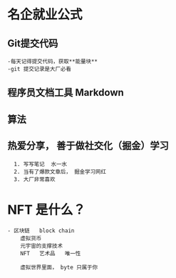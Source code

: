 # 名企就业公式

## Git提交代码
    -每天记得提交代码，获取**能量块**
    -git 提交记录是大厂必看
## 程序员文档工具 Markdown

## 算法

## 热爱分享， 善于做社交化（掘金）学习
      1. 写写笔记  水一水
      2. 当有了爆款文章后， 掘金学习网红
      3. 大厂非常喜欢


# NFT 是什么？

    - 区块链   block chain
        虚拟货币
        元宇宙的支撑技术
        NFT   艺术品   唯一性

        虚拟世界里面， byte 只属于你

##